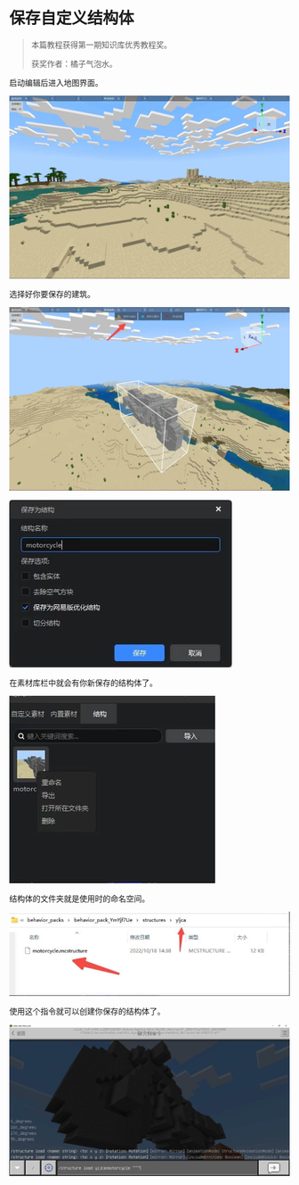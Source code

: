 # 保存自定义结构体

> 本篇教程获得第一期知识库优秀教程奖。
>
> 获奖作者：橘子气泡水。

启动编辑后进入地图界面。

![img](./images/0_0.png)



选择好你要保存的建筑。

![img](./images/0_1.png)

![img](./images/0_2.png)



在素材库栏中就会有你新保存的结构体了。

![img](./images/0_3.png)



结构体的文件夹就是使用时的命名空间。

![img](./images/0_4.png)



使用这个指令就可以创建你保存的结构体了。

![img](./images/0_5.png)